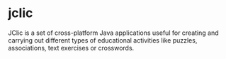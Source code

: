 jclic
=====

JClic is a set of cross-platform Java applications useful for creating and carrying out different types of educational activities like puzzles, associations, text exercises or crosswords.
